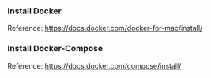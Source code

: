 
### Install Docker
Reference: https://docs.docker.com/docker-for-mac/install/

### Install Docker-Compose
Reference: https://docs.docker.com/compose/install/
